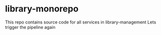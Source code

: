 # library-monorepo
This repo contains source code for all services in library-management
Lets trigger the pipeline again
